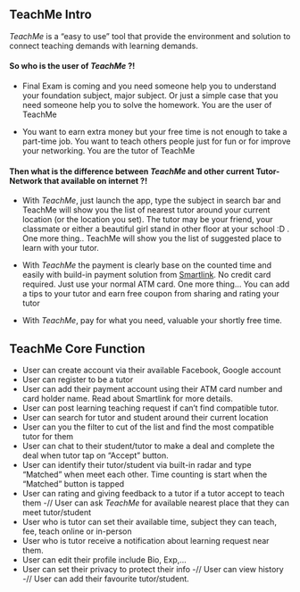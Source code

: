 ## TeachMe Intro


*TeachMe* is a “easy to use” tool that provide the environment and solution to connect teaching demands with learning demands. 


#### So who is the user of *TeachMe* ?! 

- Final Exam is coming and you need someone help you to understand your foundation subject, major subject. Or just a simple case that you need someone help you to solve the homework. You are the user of TeachMe 

- You want to earn extra money but your free time is not enough to take a part-time job. You want to teach others people just for fun or for improve your networking. You are the tutor of TeachMe 


#### Then what is the difference between *TeachMe* and other current Tutor-Network that available on internet ?!

- With *TeachMe*, just launch the app, type the subject in search bar and TeachMe will show you the list of nearest tutor around your current location (or the location you set). The tutor may be your friend, your classmate or either a beautiful girl stand in other floor at your school :D . One more thing.. TeachMe will show you the list of suggested place  to learn with your tutor.

- With *TeachMe* the payment is clearly base on the counted time and easily with build-in payment solution from [Smartlink](http://smartlink.com.vn/Home/Product_Service_Details.aspx?catid=82&id=62). No credit card required. Just use your normal ATM card. One more thing… You can add a tips to your tutor and earn free coupon from sharing and rating your tutor 

- With *TeachMe*, pay for what you need, valuable your shortly free time.

## TeachMe Core Function 


- User can create account via their available Facebook, Google account 
- User can register to be a tutor 
- User can add their payment account using their ATM card number and card holder name. Read about Smartlink for more details. 
- User can post learning teaching request if can’t find compatible tutor.
- User can search for tutor and student around their current location 
- User can you the filter to cut of the list and find the most compatible tutor for them 
- User can chat to their student/tutor to make a deal and  complete the deal when tutor tap on “Accept” button.
- User can identify their tutor/student via built-in radar and type “Matched” when meet each other. Time counting is start when the “Matched” button is tapped
- User can rating and giving feedback to a tutor if a tutor accept to teach them 
-// User can ask *TeachMe* for available nearest place that they can meet tutor/student 
- User who is tutor can set their available time, subject they can teach, fee, teach online or in-person 
- User who is tutor receive a notification about learning request near them. 
- User can edit their profile include Bio, Exp,… 
- User can set their privacy to protect their info 
-// User can view history 
-// User can add their favourite tutor/student.




 
